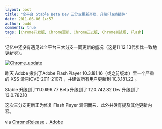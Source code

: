 ```yaml
---
layout: post
title: "全平台 Stable Beta Dev 三分支更新齐发，升级Flash插件"
date: 2011-06-06 14:57
author: pudd
comments: true
tags: [Chrome开发版, Chrome更新, Chrome正式版, Chrome测试版, Flash]
---
```

记忆中还没有遇见过全平台三大分支一同更新的盛况（这是11 12 13代步伐一致地更新呀）。

<a rel="attachment wp-att-12334" href="http://www.chromi.org/archives/12333/screen-shot-2011-06-06-at-%e4%b8%8b%e5%8d%8804-51-08">![](http://img.chromi.org/2011/06/Screen-shot-2011-06-06-at-下午04.51.08.png "Chrome_update")</a>

昨天 Adobe 揪出了Adobe Flash Player 10.3.181.16（或之前版本）里一个严重的 XSS 漏洞(CVE-2011-2107) ，并建议所有用户更新到 10.3.181.22 。

Stable 升级到了11.0.696.77
Beta 升级到了 12.0.742.82
Dev 升级到了13.0.782.10

这次三分支更新正为修复 Flash Player 漏洞而来，此外并没有提及其他更新内容。

via [ChromeRelease](http://googlechromereleases.blogspot.com/) ，[Adobe](http://www.adobe.com/support/security/bulletins/apsb11-13.html)
